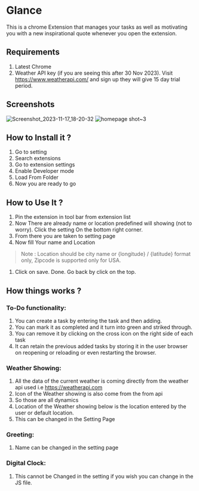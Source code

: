 # Glance

This is a chrome Extension that manages your tasks as well as motivating you with a new inspirational quote whenever you open the extension.

## Requirements

1. Latest Chrome
2. Weather API key (if you are seeing this after 30 Nov 2023). Visit https://www.weatherapi.com/ and sign up they will give 15 day trial period.

## Screenshots

![Screenshot_2023-11-17_18-20-32](https://github.com/DarkIce000/Glance/assets/116939251/4e9fbd1a-6f77-468e-842c-b7917952cad1)
![homepage shot~3](https://github.com/DarkIce000/Glance/assets/116939251/11336575-86e1-4c48-adcd-3dd96d4dba78)


## How to Install it ?

1. Go to setting 
2. Search extensions
3. Go to extension settings 
4. Enable Developer mode 
5. Load From Folder 
6. Now you are ready to go 

## How to Use It ?

1. Pin the extension in tool bar from extension list 
2. Now There are already name or location predefined will showing (not to worry). Click the setting On the bottom right corner.
3. From there you are taken to setting page 
4. Now fill Your name and Location

> Note : Location should be city name or {longitude} / {latitude} format only, Zipcode is supported only for USA.
> 
1. Click on save. Done. Go back by click on the top. 

## How things works ?

### To-Do functionality:

1. You can create a task by entering the task and then adding.
2. You can mark it as completed and it turn into green and striked through.
3. You can remove it by clicking on the cross icon on the right side of each task 
4. It can retain the previous added tasks by storing it in the user browser on reopening or reloading or even restarting the browser.

### Weather Showing:

1. All the data of the current weather is coming directly from the weather api used i.e https://weatherapi.com
2. Icon of the Weather showing is also come from the from api 
3. So those are all dynamics
4. Location of the Weather showing below is the location entered by the user or default location.
5. This can be changed in the Setting Page

### Greeting:

1. Name can be changed in the setting page

### Digital Clock:

1. This cannot be Changed in the setting if you wish you can change in the JS file.
